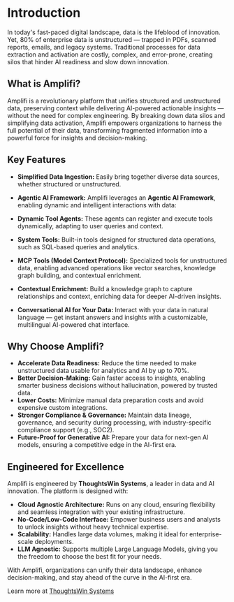 # Introduction

In today's fast-paced digital landscape, data is the lifeblood of innovation. Yet, 80% of enterprise data is unstructured — trapped in PDFs, scanned reports, emails, and legacy systems. Traditional processes for data extraction and activation are costly, complex, and error-prone, creating silos that hinder AI readiness and slow down innovation. 

## What is Amplifi?

Amplifi is a revolutionary platform that unifies structured and unstructured data, preserving context while delivering AI-powered actionable insights — without the need for complex engineering. By breaking down data silos and simplifying data activation, Amplifi empowers organizations to harness the full potential of their data, transforming fragmented information into a powerful force for insights and decision-making.

## Key Features

- **Simplified Data Ingestion:** Easily bring together diverse data sources, whether structured or unstructured.
- **Agentic AI Framework:** Amplifi leverages an **Agentic AI Framework**, enabling dynamic and intelligent interactions with data:
- **Dynamic Tool Agents:** These agents can register and execute tools dynamically, adapting to user queries and context.
- **System Tools:** Built-in tools designed for structured data operations, such as SQL-based queries and analytics.
- **MCP Tools (Model Context Protocol):** Specialized tools for unstructured data, enabling advanced operations like vector searches, knowledge graph building, and contextual enrichment.

- **Contextual Enrichment:** Build a knowledge graph to capture relationships and context, enriching data for deeper AI-driven insights.
- **Conversational AI for Your Data:** Interact with your data in natural language — get instant answers and insights with a customizable, multilingual AI-powered chat interface.

## Why Choose Amplifi?

- **Accelerate Data Readiness:** Reduce the time needed to make unstructured data usable for analytics and AI by up to 70%.
- **Better Decision-Making:** Gain faster access to insights, enabling smarter business decisions without hallucination, powered by trusted data.
- **Lower Costs:** Minimize manual data preparation costs and avoid expensive custom integrations.
- **Stronger Compliance & Governance:** Maintain data lineage, governance, and security during processing, with industry-specific compliance support (e.g., SOC2).
- **Future-Proof for Generative AI:** Prepare your data for next-gen AI models, ensuring a competitive edge in the AI-first era.

## Engineered for Excellence

Amplifi is engineered by **ThoughtsWin Systems**, a leader in data and AI innovation. The platform is designed with:

- **Cloud Agnostic Architecture:** Runs on any cloud, ensuring flexibility and seamless integration with your existing infrastructure.
- **No-Code/Low-Code Interface:** Empower business users and analysts to unlock insights without heavy technical expertise.
- **Scalability:** Handles large data volumes, making it ideal for enterprise-scale deployments.
- **LLM Agnostic:** Supports multiple Large Language Models, giving you the freedom to choose the best fit for your needs.

With Amplifi, organizations can unify their data landscape, enhance decision-making, and stay ahead of the curve in the AI-first era.

Learn more at [ThoughtsWin Systems](https://thoughtswinsystems.com)  
